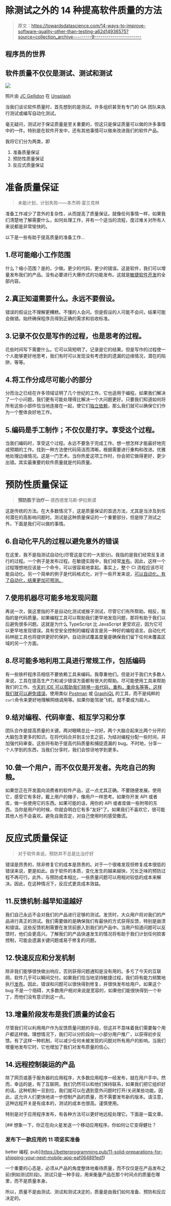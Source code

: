 # 除测试之外的 14 种提高软件质量的方法

> 原文：<https://towardsdatascience.com/14-ways-to-improve-software-quality-other-than-testing-a62d14936575?source=collection_archive---------9----------------------->

## 程序员的世界

## 软件质量不仅仅是测试、测试和测试

![](img/fc7f9de5830fc40f4ab847484b77b090.png)

照片由 [JC Gellidon](https://unsplash.com/@jcgellidon?utm_source=medium&utm_medium=referral) 在 [Unsplash](https://unsplash.com?utm_source=medium&utm_medium=referral)

当我们谈论软件质量时，首先想到的是测试。许多组织甚至有专门的 QA 团队来执行测试或编写自动化测试。

毫无疑问，测试对于保证质量是至关重要的，但这只是保证质量可以做的许多事情中的一件。特别是在软件开发中，还有其他事情可以做来改进我们的软件产品。

我将它们分为两类，即

1.  准备质量保证
2.  预防性质量保证
3.  反应式质量保证

# 准备质量保证

> 未能计划，计划失败——本杰明·富兰克林

准备工作减少了意外的复杂性，从而提高了质量保证。就像任何事情一样，如果我们清楚地了解需要什么，如何处理工作，并有一个适当的流程，度过难关对所有人来说都是非常愉快的。

以下是一些有助于提高质量的准备工作…

## 1.尽可能缩小工作范围

什么？缩小范围？是的，少做。更少的代码，更少的错误。这是软件，我们可以增量发布我们的产品。没有必要进行大爆炸式的功能发布。这就是[敏捷软件开发](https://levelup.gitconnected.com/another-view-of-agile-software-development-263590cd16b8)的全部内容。

## 2.真正知道需要什么。永远不要假设。

错误的假设比不理解更糟糕。不懂的人会问。但是假设的人可能不会问，结果可能会做错。始终确保程序员得到正确的需求和验收标准。

## 3.记录不仅仅是写作的过程，也是思考的过程。

花些时间写下需要什么。它可以简短明了。记录是它的结果。但是写作的过程使一个人能够更好地思考，我们有时可以发现没有考虑到的遗漏的边缘情况，潜在的陷阱，等等。

## 4.将工作分成尽可能小的部分

分而治之已经在许多领域证明了几个世纪的工作。它也适用于编程。如果我们解决了一个小问题，我们更有可能处理得比解决一个大问题更好。只要我们知道如何将所有这些小部件恰当地连接在一起，使它们[独立依赖](/the-root-of-all-software-design-challenge-independent-or-dependent-31252051bf0e)，那么我们就可以确保它们作为一个整体良好地工作。

## 5.编码是手工制作；不仅仅是打字。享受这个过程。

当我们编码时，享受这个过程。永远不要急于完成工作。想一想怎样才能最好地完成预期的工作。找到一种方法使代码简洁而清晰。根据需要进行重构和改进。优雅地处理边缘情况。这是一门艺术。当你热爱这项工作时，你会把它做得更好，更少出错。其实最重要的软件质量就是代码质量。

# 预防性质量保证

> **预防胜于治疗—** 德西德里乌斯·伊拉斯谟

这是传统的方法。在大多数情况下，这是质量保证的首选方法，尤其是当涉及到任何潜在的高影响问题时。测试是这种质量保证的一个重要部分，但是除了测试之外，下面是我们可以做的事情。

## 6.自动化平凡的过程以避免意外的错误

在这里，我不是指测试自动化(尽管这是它的一大部分)。我指的是我们经常反复进行的过程。一个例子是发布过程。在敏捷实践中，我们经常[发布](https://betterprogramming.pub/software-release-early-release-often-is-really-good-b4acb017e79)。因此，这样一个过程理想地应该是一个命令，可以很容易地拿起。事实上，整个 CI 流程应该尽可能自动化。另一个简单的例子是代码格式化，对于一些开发来说，[可以自动化。有了自动化，结果更加可预测。](https://medium.com/mobile-app-development-publication/kotlin-automatic-code-style-formatting-75cc078c6b06)

## 7.使用机器尽可能多地发现问题

再说一次，我这里指的不是自动化测试或猴子测试，尽管它们有所帮助。相反，我指的是代码质量。如果编程工具可以帮助我们更早地发现问题，那将有助于我们以后避免很多问题。这就是为什么 TypeScript 比 JavaScript 更受欢迎，因为它可以更早地发现错误。具有空安全控制的编程语言是另一种好的编程语言。自动化代码林挺工具也将提供更好的保护。自动测试覆盖度量是确保我们留下任何未覆盖区域的另一个方面。

## 8.尽可能多地利用工具进行常规工作，包括编码

有一些铁杆程序员相信不要依赖工具来编码。我尊重他们。但是对于我们大多数人来说，工具在提高生产力和减少错误方面都有很大的帮助。尽可能使用工具来帮助我们的工作。[今天的 IDE 可以帮助我们转换一些代码，重构，重命名等等，这样我们就可以避免错误](https://betterprogramming.pub/how-ide-influences-my-coding-9130d1c18e34)。使用类似 [Postman](https://www.postman.com/) 或 [GraphiQL](https://www.electronjs.org/apps/graphiql) 的工具，而不是纯粹的`curl`命令来更好地理解网络调用等。如果你能驾驶飞机，就不要成为超人。

## 9.结对编程、代码审查、相互学习和分享

团队合作是提高质量的关键。两对眼睛总比一对好。两个大脑合起来比两个分开的大脑包含更多的知识。在将代码合并到主分支之前，为结对编程分配一些时间，并加强代码审查。这些将有助于提高代码质量和捕捉遗漏的 bug。不时地，分享一个人学到的东西，当我们分享时，我们会惊讶地学到更多。

## 10.做一个用户，而不仅仅是开发者。先吃自己的狗粮。

如果您正在开发面向消费者的软件产品，这一点尤其正确。不要随便发展。使用它，感受它有多好。戴上用户的帽子，像用户一样思考。如果你开发 API 或者库，做一些使用它的东西。如果可能的话，用你的 API 或者库做一些附带的东西。当你是用户的时候，你就会明白它有多“友好”了。如果我们不喜欢它，很可能其他人也不会喜欢。避免自我否定，对自己使用时的感受撒谎。

# 反应式质量保证

> 对于软件来说，预防并不总是比治疗好

错误是昂贵的，除非修复它的成本是昂贵的。对于一个很难发现但修复成本很低的错误来说，更是如此。由于软件的本质，变化发生的越来越快，冗长乏味的预防过程不再可行。此外，与预防成本相比，一些质量问题可以用相对较低的成本来解决。因此，在这种情况下，反应式更具成本效益。

## 11.反馈机制:越早知道越好

我们自己永远不会对我们的产品进行足够的测试。发货时，大众用户将对我们的产品进行真正的测试。我们需要做的是确保我们有最快的方式获得反馈，特别是崩溃和错误。这些反馈机制需要在发货前嵌入到我们的产品中。当用户知道问题可以反馈时，他们会更高兴。了解我们的产品快速发生的情况将有助于我们计划任何损害控制，可能会遗漏关键问题或易于修复的问题。

## 12.快速反应和分发机制

除非我们能够很快做出响应，否则获得问题通知是没有用的。多亏了今天的互联网，软件几乎可以瞬间交付。如果我们恰当地坚持敏捷过程，我们将有能力频繁地执行[发布](https://betterprogramming.pub/software-release-early-release-often-is-really-good-b4acb017e79)。因此，错误和问题可以很快得到修复，并很快发布给用户。如果这个 bug 不是一个阻碍，大多数用户相对来说是宽容的，如果他们能很快得到一个补丁，而他们没有意识到这一点。

## 13.增量阶段发布是我们质量的试金石

尽管我们可以利用用户作为反馈质量问题的手段，但这并不意味着我们需要每个用户都这样做。理想情况下，我们可以分阶段向一小部分用户推广，以获得初步反馈。有了这样一种机制，可以减少任何未被发现的问题对所有用户的影响。当我们增量地发布它时，它也增加了我们对发布质量的信心。

## 14.远程控制装运的产品

除了网页或基于服务器的应用程序，大多数应用程序一经发布，就在用户手中。然而，幸运的是，有了互联网，我们仍然可以和他们保持联系，如果我们把它组织好的话。这种机制一旦到位，我们就可以在遇到意外问题时打开/关闭某些功能。因此，这允许人们更快地进一步控制产品的质量，而不需要发布新的版本。请注意，这种远程开关是有成本的，测试的成本也很高。谨慎使用。

特别是对于应用程序发布，有各种方法可以更好地远程处理它。下面是一篇文章。

[](https://betterprogramming.pub/11-solid-preparations-for-shipping-your-next-mobile-app-eaf064891ed1) [## 想象一下，你正在向火星发送一个移动应用程序。你如何让它变得健壮？

### 发布下一款应用的 11 项坚实准备

better 编程. pub](https://betterprogramming.pub/11-solid-preparations-for-shipping-your-next-mobile-app-eaf064891ed1) 

一个重要的心态是，必须从产品的角度整体地看待质量，而不仅仅是在产品发布之前(例如测试阶段)。测试只是一种手段，用来衡量产品在那个时间点的质量在哪里，而不是质量本身。

所以，质量不是由测试、测试和测试决定的，质量是由我们如何准备、预防和反应决定的。